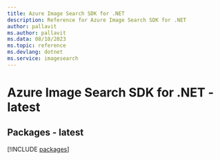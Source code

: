 ```yaml
---
title: Azure Image Search SDK for .NET
description: Reference for Azure Image Search SDK for .NET
author: pallavit
ms.author: pallavit
ms.data: 08/10/2023
ms.topic: reference
ms.devlang: dotnet
ms.service: imagesearch
---
```

# Azure Image Search SDK for .NET - latest
## Packages - latest
[!INCLUDE [packages](image-search-index.md)]